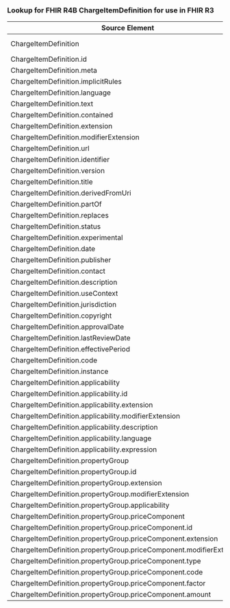 ### Lookup for FHIR R4B ChargeItemDefinition for use in FHIR R3

| Source Element | Usage | Target |
| -------------- | ----- | ------ |
| ChargeItemDefinition | UseExtension | http://hl7.org/fhir/4.3/StructureDefinition/extension-ChargeItemDefinition |
| ChargeItemDefinition.id | UseExtensionFromAncestor | - |
| ChargeItemDefinition.meta | UseExtensionFromAncestor | - |
| ChargeItemDefinition.implicitRules | UseExtensionFromAncestor | - |
| ChargeItemDefinition.language | UseExtensionFromAncestor | - |
| ChargeItemDefinition.text | UseExtensionFromAncestor | - |
| ChargeItemDefinition.contained | UseExtensionFromAncestor | - |
| ChargeItemDefinition.extension | UseExtensionFromAncestor | - |
| ChargeItemDefinition.modifierExtension | UseExtensionFromAncestor | - |
| ChargeItemDefinition.url | UseExtensionFromAncestor | - |
| ChargeItemDefinition.identifier | UseExtensionFromAncestor | - |
| ChargeItemDefinition.version | UseExtensionFromAncestor | - |
| ChargeItemDefinition.title | UseExtensionFromAncestor | - |
| ChargeItemDefinition.derivedFromUri | UseExtensionFromAncestor | - |
| ChargeItemDefinition.partOf | UseExtensionFromAncestor | - |
| ChargeItemDefinition.replaces | UseExtensionFromAncestor | - |
| ChargeItemDefinition.status | UseExtensionFromAncestor | - |
| ChargeItemDefinition.experimental | UseExtensionFromAncestor | - |
| ChargeItemDefinition.date | UseExtensionFromAncestor | - |
| ChargeItemDefinition.publisher | UseExtensionFromAncestor | - |
| ChargeItemDefinition.contact | UseExtensionFromAncestor | - |
| ChargeItemDefinition.description | UseExtensionFromAncestor | - |
| ChargeItemDefinition.useContext | UseExtensionFromAncestor | - |
| ChargeItemDefinition.jurisdiction | UseExtensionFromAncestor | - |
| ChargeItemDefinition.copyright | UseExtensionFromAncestor | - |
| ChargeItemDefinition.approvalDate | UseExtensionFromAncestor | - |
| ChargeItemDefinition.lastReviewDate | UseExtensionFromAncestor | - |
| ChargeItemDefinition.effectivePeriod | UseExtensionFromAncestor | - |
| ChargeItemDefinition.code | UseExtensionFromAncestor | - |
| ChargeItemDefinition.instance | UseExtensionFromAncestor | - |
| ChargeItemDefinition.applicability | UseExtensionFromAncestor | - |
| ChargeItemDefinition.applicability.id | UseExtensionFromAncestor | - |
| ChargeItemDefinition.applicability.extension | UseExtensionFromAncestor | - |
| ChargeItemDefinition.applicability.modifierExtension | UseExtensionFromAncestor | - |
| ChargeItemDefinition.applicability.description | UseExtensionFromAncestor | - |
| ChargeItemDefinition.applicability.language | UseExtensionFromAncestor | - |
| ChargeItemDefinition.applicability.expression | UseExtensionFromAncestor | - |
| ChargeItemDefinition.propertyGroup | UseExtensionFromAncestor | - |
| ChargeItemDefinition.propertyGroup.id | UseExtensionFromAncestor | - |
| ChargeItemDefinition.propertyGroup.extension | UseExtensionFromAncestor | - |
| ChargeItemDefinition.propertyGroup.modifierExtension | UseExtensionFromAncestor | - |
| ChargeItemDefinition.propertyGroup.applicability | UseExtensionFromAncestor | - |
| ChargeItemDefinition.propertyGroup.priceComponent | UseExtensionFromAncestor | - |
| ChargeItemDefinition.propertyGroup.priceComponent.id | UseExtensionFromAncestor | - |
| ChargeItemDefinition.propertyGroup.priceComponent.extension | UseExtensionFromAncestor | - |
| ChargeItemDefinition.propertyGroup.priceComponent.modifierExtension | UseExtensionFromAncestor | - |
| ChargeItemDefinition.propertyGroup.priceComponent.type | UseExtensionFromAncestor | - |
| ChargeItemDefinition.propertyGroup.priceComponent.code | UseExtensionFromAncestor | - |
| ChargeItemDefinition.propertyGroup.priceComponent.factor | UseExtensionFromAncestor | - |
| ChargeItemDefinition.propertyGroup.priceComponent.amount | UseExtensionFromAncestor | - |
